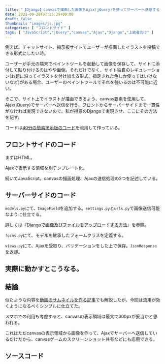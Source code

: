 ```yaml
---
title: "【Django】canvasで描画した画像をAjax(jQuery)を使ってサーバーへ送信する【お絵かきBBS、イラストチャット、ゲームのスクショ共有などに】"
date: 2021-09-28T07:25:39+09:00
draft: false
thumbnail: "images/js.jpg"
categories: [ "フロントサイド" ]
tags: [ "JavaScript","jQuery","canvas","Ajax","Django","上級者向け" ]
---
```


例えば、チャットサイト、掲示板サイトでユーザーが描画したイラストを投稿できる形式にしたい時。

ユーザーが手元の端末でペイントツールを起動して画像を保存して、サイトに添付して貼り付けるのはやや面倒。それだけでなく、サイト独自のレギュレーション(お題に沿ってイラストを付け加える形式、指定された色しか使ってはいけないなど)がある場合、ユーザーのペイントツールでそれを強いるのは不可能に近い。

そこで、サイト上でイラストが描画できるよう、canvas要素を使用して、Ajax(jQuery)でサーバーへ送信を行う。フロントからサーバーサイドまで一貫性がなければ実現できないので、私が得意のDjangoで実現させ、ここにその方法を記す。

コードは[40分の簡易掲示板のコード](/post/startup-django/)を流用して作っている。
 
## フロントサイドのコード

まずはHTML。




Ajaxで表示する領域を別テンプレート化。





続いてJavaScript。canvasの描画処理、Ajaxの送信処理の2つを記述している。











## サーバーサイドのコード

`models.py`にて、`ImageField`を追加する。`settings.py`と`urls.py`で画像送信可能なように仕立てる。







詳しくは『[Djangoで画像及びファイルをアップロードする方法](/post/django-fileupload/)』を参照。

`forms.py`にて、モデルを継承したフォームクラスを定義する。




`views.py`にて、Ajaxを受取り、バリデーションをした上で保存。`JsonResponse`を返却。








## 実際に動かすとこうなる。











## 結論

似たような内容を[動画のサムネイルを作る記事](/post/django-ajax-thumbnail-upload/)でも解説したが、今回は流用が効くようになるべくシンプルに仕立てた。

スマホでの利用も考慮すると、canvasの表示領域は最大で300pxが妥当かと思われる。

これはただcanvasの表示領域から画像を作って、Ajaxでサーバーへ送信しているだけだから、canvasゲームのスクリーンショット共有などにも応用できる。


## ソースコード
